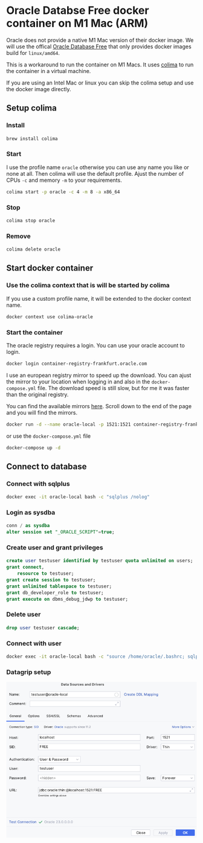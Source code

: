# Oracle Databse Free docker container on M1 Mac (ARM)

Oracle does not provide a native M1 Mac version of their docker image. We will use the offical [Oracle Database Free](https://www.oracle.com/database/free/get-started/) that only provides docker images build for `linux/amd64`.

This is a workaround to run the container on M1 Macs. It uses [colima](<https://github.com/abiosoft/colima>) to run the container in a virtual machine.

If you are using an Intel Mac or linux you can skip the colima setup and use the docker image directly.

## Setup colima

### Install

```sh
brew install colima
```

### Start

I use the profile name `oracle` otherwise you can use any name you like or none at all. Then colima will use the default profile. Ajust the number of CPUs `-c` and memory `-m` to your requirements.

```sh
colima start -p oracle -c 4 -m 8 -a x86_64
```

### Stop

```sh
colima stop oracle
```

### Remove

```sh
colima delete oracle
```

## Start docker container

### Use the colima context that is will be started by colima

If you use a custom profile name, it will be extended to the docker context name.

```sh
docker context use colima-oracle
```

### Start the container

The oracle registry requires a login. You can use your oracle account to login.

```sh
docker login container-registry-frankfurt.oracle.com
```

I use an european registry mirror to speed up the download. You can ajust the mirror to your location when logging in and also in the `docker-compose.yml` file. The download speed is still slow, but for me it was faster than the original registry.

You can find the available mirrors [here](https://container-registry.oracle.com/ords/f?p=113:4:115171556949609:::4:P4_REPOSITORY,AI_REPOSITORY,AI_REPOSITORY_NAME,P4_REPOSITORY_NAME,P4_EULA_ID,P4_BUSINESS_AREA_ID:1863,1863,Oracle%20Database%20Free,Oracle%20Database%20Free,1,0&cs=3JyAdVxIawr9fT4F7YWpK0QA05Gsm3-w7PzYjFJJRwXB6DrJlJ3BbkurEz8TkbTwMWAOldBcKNn07BbVLOKer8w). Scroll down to the end of the page and you will find the mirrors.

```sh
docker run -d --name oracle-local -p 1521:1521 container-registry-frankfurt.oracle.com/database/free:latest
```

or use the `docker-compose.yml` file

```sh
docker-compose up -d
```

## Connect to database

### Connect with sqlplus

```sh
docker exec -it oracle-local bash -c "sqlplus /nolog"
```

### Login as sysdba

```sql  
conn / as sysdba
alter session set "_ORACLE_SCRIPT"=true;  
```

### Create user and grant privileges

```sql  
create user testuser identified by testuser quota unlimited on users;
grant connect,
    resource to testuser;
grant create session to testuser;
grant unlimited tablespace to testuser;
grant db_developer_role to testuser;
grant execute on dbms_debug_jdwp to testuser;
```

### Delete user

```sql
drop user testuser cascade;
```

### Connect with user

```sh
docker exec -it oracle-local bash -c "source /home/oracle/.bashrc; sqlplus testuser/testuser"
```

### Datagrip setup

![datagrip setup](datagrip.png)
